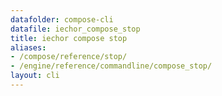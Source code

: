 ```yaml
---
datafolder: compose-cli
datafile: iechor_compose_stop
title: iechor compose stop
aliases:
- /compose/reference/stop/
- /engine/reference/commandline/compose_stop/
layout: cli
---
```


<!--
Sorry, but the contents of this page are automatically generated from
iEchor's source code. If you want to suggest a change to the text that appears
here, you'll need to find the string by searching this repo:
https://github.com/iechor/compose
-->
